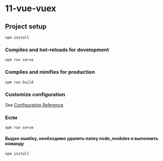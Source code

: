 # 11-vue-vuex

## Project setup
```
npm install
```

### Compiles and hot-reloads for development
```
npm run serve
```

### Compiles and minifies for production
```
npm run build
```

### Customize configuration
See [Configuration Reference](https://cli.vuejs.org/config/).

### Если 
```
npm run serve
```
#### Выдал ошибку, необходимо удалить папку node_modules и выполнить команду
```
npm install
```
